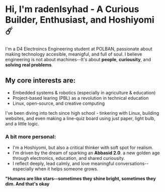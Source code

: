 # Hi, I'm radenIsyhad - A Curious Builder, Enthusiast, and Hoshiyomi ☄️

I'm a D4 Electroincs Engineering student at POLBAN, passionate about making technology accesible, meanigful, and full of soul. I believe engineering is not about machines--It's about **people**, **curiousity**, and **solving real problems**.

## My core interests are:
- Embedded systems & robotics (especially in agriculture & education)
- Project-based learing (PBL) as a revolution in technical education
- Linux, open-source, and creative computing

I've been diving into tech since high school - tinkering with Linux, building websites, and even making a line-quiz board using just paper, light bulb, and a little logic.

### A bit more personal:
- I'm a Hoshiyomi, but also a critical thinker with soft spot for realism.
- I'm driven by the dream of sparking an **Abbasid 2.0**. a new golden age through electronics, education, and shared curiousity.
- I reflect deeply, lead calmly, and love meaningful conversations--especially when it helps someone grows.

**"Humans are like stars--sometimes they shine bright, sometimes they dim. And that's okay** 

